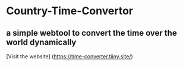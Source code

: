 # Country-Time-Convertor
## a simple webtool to convert the time over the world dynamically
[Visit the website]  (https://time-converter.tiiny.site/)
